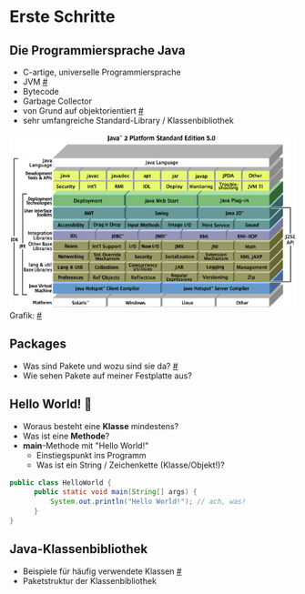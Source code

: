# Erste Schritte


## Die Programmiersprache Java

-   C-artige, universelle Programmiersprache
-   JVM [#](https://de.wikibooks.org/wiki/Java_Standard:_Java_Virtual_Machine)
-   Bytecode
-   Garbage Collector
-   von Grund auf objektorientiert [#](https://de.wikibooks.org/wiki/Java_Standard:_Objektorientierung)
-   sehr umfangreiche Standard-Library / Klassenbibliothek

![Java Platform Diagram](/assets/images/Java-Platform-Diagram.png)
Grafik: [#](/assets/images/Java-Platform-Diagram.png)


## Packages

-   Was sind Pakete und wozu sind sie da? [#](https://de.wikibooks.org/wiki/Java_Standard:_Erste_Schritte#Pakete)
-   Wie sehen Pakete auf meiner Festplatte aus?


## Hello World! :rocket:

-   Woraus besteht eine **Klasse** mindestens?
-   Was ist eine **Methode**?
-   **main**-Methode mit "Hello World!"
    -   Einstiegspunkt ins Programm
    -   Was ist ein String / Zeichenkette (Klasse/Objekt!)?

```java
public class HelloWorld {
      public static void main(String[] args) {
          System.out.println("Hello World!"); // ach, was!
      }
}
```


## Java-Klassenbibliothek

-   Beispiele für häufig verwendete Klassen [#](https://de.wikibooks.org/wiki/Java_Standard:_Erste_Schritte#Klassenbibliothek)
-   Paketstruktur der Klassenbibliothek